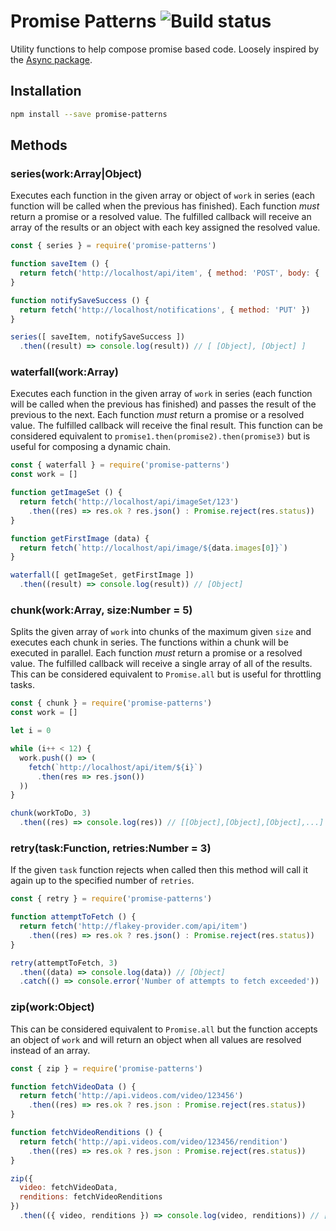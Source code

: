 # Promise Patterns ![Build status](https://api.travis-ci.org/i-like-robots/promise-patterns.png)

Utility functions to help compose promise based code. Loosely inspired by the [Async package](https://github.com/caolan/async).

## Installation

```bash
npm install --save promise-patterns
```

## Methods

### series(work:Array|Object)

Executes each function in the given array or object of `work` in series (each function will be called when the previous has finished). Each function _must_ return a promise or a resolved value. The fulfilled callback will receive an array of the results or an object with each key assigned the resolved value.

```js
const { series } = require('promise-patterns')

function saveItem () {
  return fetch('http://localhost/api/item', { method: 'POST', body: { ... } })
}

function notifySaveSuccess () {
  return fetch('http://localhost/notifications', { method: 'PUT' })
}

series([ saveItem, notifySaveSuccess ])
  .then((result) => console.log(result)) // [ [Object], [Object] ]
```

### waterfall(work:Array)

Executes each function in the given array of `work` in series (each function will be called when the previous has finished) and passes the result of the previous to the next. Each function _must_ return a promise or a resolved value. The fulfilled callback will receive the final result. This function can be considered equivalent to `promise1.then(promise2).then(promise3)` but is useful for composing a dynamic chain.

```js
const { waterfall } = require('promise-patterns')
const work = []

function getImageSet () {
  return fetch('http://localhost/api/imageSet/123')
    .then((res) => res.ok ? res.json() : Promise.reject(res.status))
}

function getFirstImage (data) {
  return fetch(`http://localhost/api/image/${data.images[0]}`)
}

waterfall([ getImageSet, getFirstImage ])
  .then((result) => console.log(result)) // [Object]
```

### chunk(work:Array, size:Number = 5)

Splits the given array of `work` into chunks of the maximum given `size` and executes each chunk in series. The functions within a chunk will be executed in parallel. Each function _must_ return a promise or a resolved value. The fulfilled callback will receive a single array of all of the results. This can be considered equivalent to `Promise.all` but is useful for throttling tasks.

```js
const { chunk } = require('promise-patterns')
const work = []

let i = 0

while (i++ < 12) {
  work.push(() => (
    fetch(`http://localhost/api/item/${i}`)
      .then(res => res.json())
  ))
}

chunk(workToDo, 3)
  .then((res) => console.log(res)) // [[Object],[Object],[Object],...]
```

### retry(task:Function, retries:Number = 3)

If the given `task` function rejects when called then this method will call it again up to the specified number of `retries`.

```js
const { retry } = require('promise-patterns')

function attemptToFetch () {
  return fetch('http://flakey-provider.com/api/item')
    .then((res) => res.ok ? res.json() : Promise.reject(res.status))
}

retry(attemptToFetch, 3)
  .then((data) => console.log(data)) // [Object]
  .catch(() => console.error('Number of attempts to fetch exceeded'))
```

### zip(work:Object)

This can be considered equivalent to `Promise.all` but the function accepts an object of `work` and will return an object when all values are resolved instead of an array.

```js
const { zip } = require('promise-patterns')

function fetchVideoData () {
  return fetch('http://api.videos.com/video/123456')
    .then((res) => res.ok ? res.json : Promise.reject(res.status))
}

function fetchVideoRenditions () {
  return fetch('http://api.videos.com/video/123456/rendition')
    .then((res) => res.ok ? res.json : Promise.reject(res.status))
}

zip({
  video: fetchVideoData,
  renditions: fetchVideoRenditions
})
  .then(({ video, renditions }) => console.log(video, renditions)) // [Object] [Object]
```

